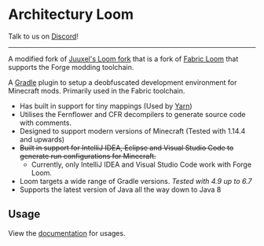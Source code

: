 # Architectury Loom

Talk to us on [Discord](https://discord.gg/C2RdJDpRBP)!

---

A modified fork of [Juuxel's Loom fork]("https://github.com/Juuxel/fabric-loom") that is a fork of [Fabric Loom](https://github.com/FabricMC/fabric-loom) that supports the Forge modding toolchain.

A [Gradle](https://gradle.org/) plugin to setup a deobfuscated development environment for Minecraft mods. Primarily used in the Fabric toolchain.

* Has built in support for tiny mappings (Used by [Yarn](https://github.com/FabricMC/yarn))
* Utilises the Fernflower and CFR decompilers to generate source code with comments.
* Designed to support modern versions of Minecraft (Tested with 1.14.4 and upwards)
* ~~Built in support for IntelliJ IDEA, Eclipse and Visual Studio Code to generate run configurations for Minecraft.~~
  - Currently, only IntelliJ IDEA and Visual Studio Code work with Forge Loom.
* Loom targets a wide range of Gradle versions. _Tested with 4.9 up to 6.7_
* Supports the latest version of Java all the way down to Java 8

## Usage

View the [documentation](https://architectury.github.io/architectury-documentations/docs/forge_loom/) for usages.
